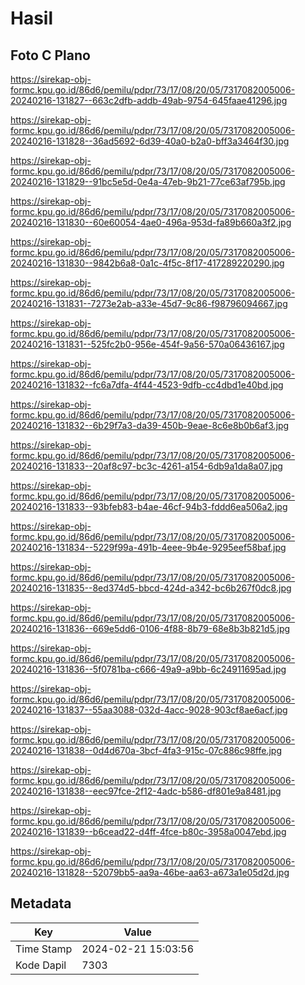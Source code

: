 # Hasil

## Foto C Plano

https://sirekap-obj-formc.kpu.go.id/86d6/pemilu/pdpr/73/17/08/20/05/7317082005006-20240216-131827--663c2dfb-addb-49ab-9754-645faae41296.jpg

https://sirekap-obj-formc.kpu.go.id/86d6/pemilu/pdpr/73/17/08/20/05/7317082005006-20240216-131828--36ad5692-6d39-40a0-b2a0-bff3a3464f30.jpg

https://sirekap-obj-formc.kpu.go.id/86d6/pemilu/pdpr/73/17/08/20/05/7317082005006-20240216-131829--91bc5e5d-0e4a-47eb-9b21-77ce63af795b.jpg

https://sirekap-obj-formc.kpu.go.id/86d6/pemilu/pdpr/73/17/08/20/05/7317082005006-20240216-131830--60e60054-4ae0-496a-953d-fa89b660a3f2.jpg

https://sirekap-obj-formc.kpu.go.id/86d6/pemilu/pdpr/73/17/08/20/05/7317082005006-20240216-131830--9842b6a8-0a1c-4f5c-8f17-417289220290.jpg

https://sirekap-obj-formc.kpu.go.id/86d6/pemilu/pdpr/73/17/08/20/05/7317082005006-20240216-131831--7273e2ab-a33e-45d7-9c86-f98796094667.jpg

https://sirekap-obj-formc.kpu.go.id/86d6/pemilu/pdpr/73/17/08/20/05/7317082005006-20240216-131831--525fc2b0-956e-454f-9a56-570a06436167.jpg

https://sirekap-obj-formc.kpu.go.id/86d6/pemilu/pdpr/73/17/08/20/05/7317082005006-20240216-131832--fc6a7dfa-4f44-4523-9dfb-cc4dbd1e40bd.jpg

https://sirekap-obj-formc.kpu.go.id/86d6/pemilu/pdpr/73/17/08/20/05/7317082005006-20240216-131832--6b29f7a3-da39-450b-9eae-8c6e8b0b6af3.jpg

https://sirekap-obj-formc.kpu.go.id/86d6/pemilu/pdpr/73/17/08/20/05/7317082005006-20240216-131833--20af8c97-bc3c-4261-a154-6db9a1da8a07.jpg

https://sirekap-obj-formc.kpu.go.id/86d6/pemilu/pdpr/73/17/08/20/05/7317082005006-20240216-131833--93bfeb83-b4ae-46cf-94b3-fddd6ea506a2.jpg

https://sirekap-obj-formc.kpu.go.id/86d6/pemilu/pdpr/73/17/08/20/05/7317082005006-20240216-131834--5229f99a-491b-4eee-9b4e-9295eef58baf.jpg

https://sirekap-obj-formc.kpu.go.id/86d6/pemilu/pdpr/73/17/08/20/05/7317082005006-20240216-131835--8ed374d5-bbcd-424d-a342-bc6b267f0dc8.jpg

https://sirekap-obj-formc.kpu.go.id/86d6/pemilu/pdpr/73/17/08/20/05/7317082005006-20240216-131836--669e5dd6-0106-4f88-8b79-68e8b3b821d5.jpg

https://sirekap-obj-formc.kpu.go.id/86d6/pemilu/pdpr/73/17/08/20/05/7317082005006-20240216-131836--5f0781ba-c666-49a9-a9bb-6c24911695ad.jpg

https://sirekap-obj-formc.kpu.go.id/86d6/pemilu/pdpr/73/17/08/20/05/7317082005006-20240216-131837--55aa3088-032d-4acc-9028-903cf8ae6acf.jpg

https://sirekap-obj-formc.kpu.go.id/86d6/pemilu/pdpr/73/17/08/20/05/7317082005006-20240216-131838--0d4d670a-3bcf-4fa3-915c-07c886c98ffe.jpg

https://sirekap-obj-formc.kpu.go.id/86d6/pemilu/pdpr/73/17/08/20/05/7317082005006-20240216-131838--eec97fce-2f12-4adc-b586-df801e9a8481.jpg

https://sirekap-obj-formc.kpu.go.id/86d6/pemilu/pdpr/73/17/08/20/05/7317082005006-20240216-131839--b6cead22-d4ff-4fce-b80c-3958a0047ebd.jpg

https://sirekap-obj-formc.kpu.go.id/86d6/pemilu/pdpr/73/17/08/20/05/7317082005006-20240216-131828--52079bb5-aa9a-46be-aa63-a673a1e05d2d.jpg


## Metadata

| Key        | Value               |
| ---------- | ------------------- |
| Time Stamp | 2024-02-21 15:03:56 |
| Kode Dapil | 7303                |



